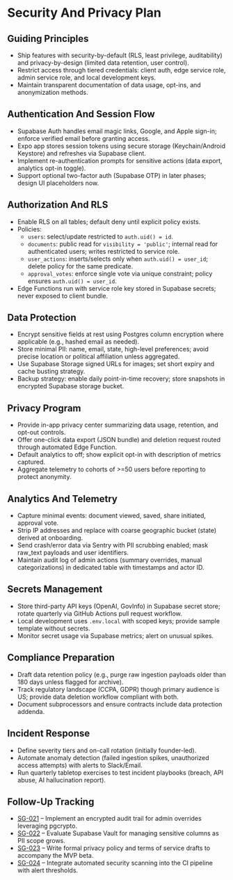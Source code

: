 # Security And Privacy Plan

## Guiding Principles
- Ship features with security-by-default (RLS, least privilege, auditability) and privacy-by-design (limited data retention, user control).
- Restrict access through tiered credentials: client auth, edge service role, admin service role, and local development keys.
- Maintain transparent documentation of data usage, opt-ins, and anonymization methods.

## Authentication And Session Flow
- Supabase Auth handles email magic links, Google, and Apple sign-in; enforce verified email before granting access.
- Expo app stores session tokens using secure storage (Keychain/Android Keystore) and refreshes via Supabase client.
- Implement re-authentication prompts for sensitive actions (data export, analytics opt-in toggle).
- Support optional two-factor auth (Supabase OTP) in later phases; design UI placeholders now.

## Authorization And RLS
- Enable RLS on all tables; default deny until explicit policy exists.
- Policies:
  - `users`: select/update restricted to `auth.uid() = id`.
  - `documents`: public read for `visibility = 'public'`; internal read for authenticated users; writes restricted to service role.
  - `user_actions`: inserts/selects only when `auth.uid() = user_id`; delete policy for the same predicate.
  - `approval_votes`: enforce single vote via unique constraint; policy ensures `auth.uid() = user_id`.
- Edge Functions run with service role key stored in Supabase secrets; never exposed to client bundle.

## Data Protection
- Encrypt sensitive fields at rest using Postgres column encryption where applicable (e.g., hashed email as needed).
- Store minimal PII: name, email, state, high-level preferences; avoid precise location or political affiliation unless aggregated.
- Use Supabase Storage signed URLs for images; set short expiry and cache busting strategy.
- Backup strategy: enable daily point-in-time recovery; store snapshots in encrypted Supabase storage bucket.

## Privacy Program
- Provide in-app privacy center summarizing data usage, retention, and opt-out controls.
- Offer one-click data export (JSON bundle) and deletion request routed through automated Edge Function.
- Default analytics to off; show explicit opt-in with description of metrics captured.
- Aggregate telemetry to cohorts of >=50 users before reporting to protect anonymity.

## Analytics And Telemetry
- Capture minimal events: document viewed, saved, share initiated, approval vote.
- Strip IP addresses and replace with coarse geographic bucket (state) derived at onboarding.
- Send crash/error data via Sentry with PII scrubbing enabled; mask raw_text payloads and user identifiers.
- Maintain audit log of admin actions (summary overrides, manual categorizations) in dedicated table with timestamps and actor ID.

## Secrets Management
- Store third-party API keys (OpenAI, GovInfo) in Supabase secret store; rotate quarterly via GitHub Actions pull request workflow.
- Local development uses `.env.local` with scoped keys; provide sample template without secrets.
- Monitor secret usage via Supabase metrics; alert on unusual spikes.

## Compliance Preparation
- Draft data retention policy (e.g., purge raw ingestion payloads older than 180 days unless flagged for archive).
- Track regulatory landscape (CCPA, GDPR) though primary audience is US; provide data deletion workflow compliant with both.
- Document subprocessors and ensure contracts include data protection addenda.

## Incident Response
- Define severity tiers and on-call rotation (initially founder-led).
- Automate anomaly detection (failed ingestion spikes, unauthorized access attempts) with alerts to Slack/Email.
- Run quarterly tabletop exercises to test incident playbooks (breach, API abuse, AI hallucination report).

## Follow-Up Tracking
- [SG-021](planning/backlog.md#sg-021-implement-encrypted-admin-audit-trail) – Implement an encrypted audit trail for admin overrides leveraging pgcrypto.
- [SG-022](planning/backlog.md#sg-022-evaluate-supabase-vault-adoption) – Evaluate Supabase Vault for managing sensitive columns as PII scope grows.
- [SG-023](planning/backlog.md#sg-023-draft-privacy-policy-and-terms-of-service) – Write formal privacy policy and terms of service drafts to accompany the MVP beta.
- [SG-024](planning/backlog.md#sg-024-integrate-automated-security-scanning-into-ci) – Integrate automated security scanning into the CI pipeline with alert thresholds.
